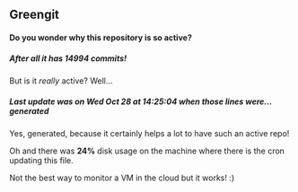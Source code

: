 ## Greengit

#### Do you wonder why this repository is so active?

##### After all it has 14994 commits!

But is it *really* active? Well...

##### Last update was on Wed Oct 28 at 14:25:04 when those lines were... generated

Yes, generated, because it certainly helps a lot to have such an active repo!

Oh and there was **24%** disk usage on the machine
where there is the cron updating this file.

Not the best way to monitor a VM in the cloud but it works! :)
